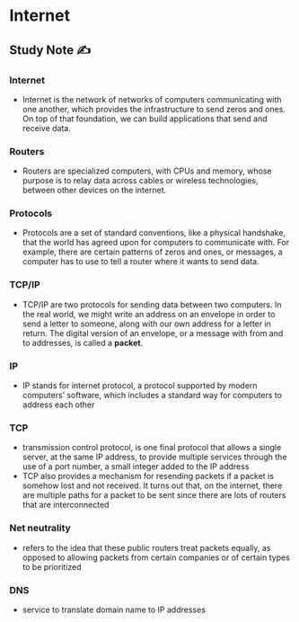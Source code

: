 # Internet

## Study Note ✍️

### Internet

- Internet is the network of networks of computers communicating with one another, which provides the infrastructure to send zeros and ones. On top of that foundation, we can build applications that send and receive data.

### Routers

- Routers are specialized computers, with CPUs and memory, whose purpose is to relay data across cables or wireless technologies, between other devices on the internet.

### Protocols

- Protocols are a set of standard conventions, like a physical handshake, that the world has agreed upon for computers to communicate with. For example, there are certain patterns of zeros and ones, or messages, a computer has to use to tell a router where it wants to send data.

### TCP/IP

- TCP/IP are two protocols for sending data between two computers. In the real world, we might write an address on an envelope in order to send a letter to someone, along with our own address for a letter in return. The digital version of an envelope, or a message with from and to addresses, is called a **packet**.

### IP

- IP stands for internet protocol, a protocol supported by modern computers’ software, which includes a standard way for computers to address each other

### TCP

- transmission control protocol, is one final protocol that allows a single server, at the same IP address, to provide multiple services through the use of a port number, a small integer added to the IP address
- TCP also provides a mechanism for resending packets if a packet is somehow lost and not received. It turns out that, on the internet, there are multiple paths for a packet to be sent since there are lots of routers that are interconnected

### Net neutrality

- refers to the idea that these public routers treat packets equally, as opposed to allowing packets from certain companies or of certain types to be prioritized

### DNS

- service to translate domain name to IP addresses

